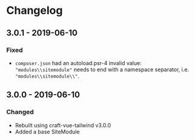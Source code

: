 # Changelog

## 3.0.1 - 2019-06-10
### Fixed
- `composer.json` had an autoload.psr-4 invalid value: `"modules\\sitemodule"` needs to end with a namespace separator, i.e. `"modules\\sitemodule\\"`.

## 3.0.0 - 2019-06-10
### Changed
- Rebuilt using craft-vue-tailwind v3.0.0
- Added a base SiteModule